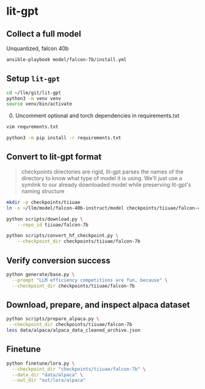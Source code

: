 # lit-gpt

## Collect a full model

Unquantized, falcon 40b

```bash
ansible-playbook model/falcon-7b/install.yml
```

## Setup `lit-gpt`

```bash
cd ~/llm/git/lit-gpt
python3 -m venv venv
source venv/bin/activate
```

0. Uncomment optional and torch dependencies in requirements.txt

```bash
vim requrements.txt
```

```bash
python3 -m pip install -r requirements.txt
```

## Convert to lit-gpt format

> checkpoints directories are rigid, lit-gpt parses the names of the directory
> to know what type of model it is using.  We'll just use a symlink to our already 
> downloaded model while preserving lit-gpt's naming structure

```bash
mkdir -p checkpoints/tiiuae
ln -s ~/llm/model/falcon-40b-instruct/model checkpoints/tiiuae/falcon-40b-instruct
```

```bash
python scripts/download.py \
    --repo_id tiiuae/falcon-7b

python scripts/convert_hf_checkpoint.py \
    --checkpoint_dir checkpoints/tiiuae/falcon-7b
```

## Verify conversion success

```bash
python generate/base.py \
  --prompt "LLM efficiency competitions are fun, because" \
  --checkpoint_dir checkpoints/tiiuae/falcon-7b
```

## Download, prepare, and inspect alpaca dataset

```bash
python scripts/prepare_alpaca.py \
 --checkpoint_dir checkpoints/tiiuae/falcon-7b
less data/alpaca/alpaca_data_cleaned_archive.json
```

## Finetune

```bash
python finetune/lora.py \
  --checkpoint_dir "checkpoints/tiiuae/falcon-7b" \
  --data_dir "data/alpaca" \
  --out_dir "out/lora/alpaca"
```
